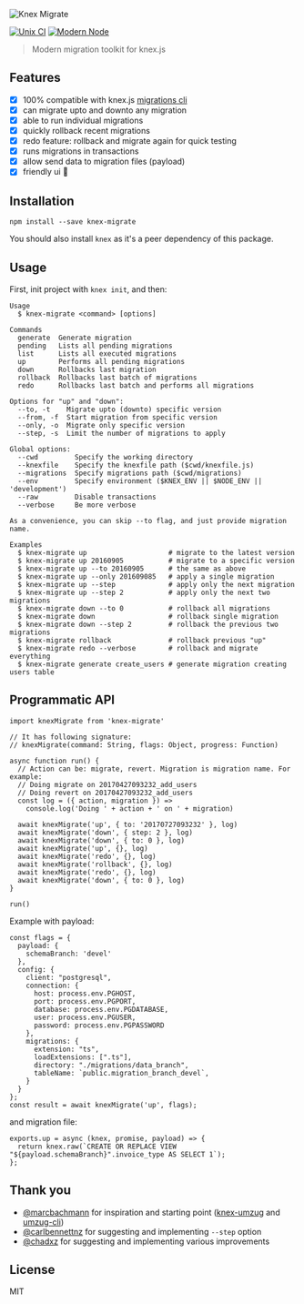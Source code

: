 ![Knex Migrate](http://i.imgur.com/MMWMf5T.png)

[![Unix CI](https://img.shields.io/travis/sheerun/knex-migrate/master.svg)](https://travis-ci.org/sheerun/knex-migrate)
[![Modern Node](https://img.shields.io/badge/modern-node-9BB48F.svg)](https://github.com/sheerun/modern-node)

> Modern migration toolkit for knex.js

## Features

- [x] 100% compatible with knex.js [migrations cli](http://knexjs.org/#Migrations)
- [x] can migrate upto and downto any migration
- [x] able to run individual migrations
- [x] quickly rollback recent migrations
- [x] redo feature: rollback and migrate again for quick testing
- [x] runs migrations in transactions
- [x] allow send data to migration files (payload)
- [x] friendly ui 🌹

## Installation

```
npm install --save knex-migrate
```

You should also install `knex` as it's a peer dependency of this package.

## Usage

First, init project with `knex init`, and then:

```
Usage
  $ knex-migrate <command> [options]

Commands
  generate  Generate migration
  pending   Lists all pending migrations
  list      Lists all executed migrations
  up        Performs all pending migrations
  down      Rollbacks last migration
  rollback  Rollbacks last batch of migrations
  redo      Rollbacks last batch and performs all migrations

Options for "up" and "down":
  --to, -t    Migrate upto (downto) specific version
  --from, -f  Start migration from specific version
  --only, -o  Migrate only specific version
  --step, -s  Limit the number of migrations to apply

Global options:
  --cwd         Specify the working directory
  --knexfile    Specify the knexfile path ($cwd/knexfile.js)
  --migrations  Specify migrations path ($cwd/migrations)
  --env         Specify environment ($KNEX_ENV || $NODE_ENV || 'development')
  --raw         Disable transactions
  --verbose     Be more verbose

As a convenience, you can skip --to flag, and just provide migration name.

Examples
  $ knex-migrate up                    # migrate to the latest version
  $ knex-migrate up 20160905           # migrate to a specific version
  $ knex-migrate up --to 20160905      # the same as above
  $ knex-migrate up --only 201609085   # apply a single migration
  $ knex-migrate up --step             # apply only the next migration
  $ knex-migrate up --step 2           # apply only the next two migrations
  $ knex-migrate down --to 0           # rollback all migrations
  $ knex-migrate down                  # rollback single migration
  $ knex-migrate down --step 2         # rollback the previous two migrations
  $ knex-migrate rollback              # rollback previous "up"
  $ knex-migrate redo --verbose        # rollback and migrate everything
  $ knex-migrate generate create_users # generate migration creating users table
```

## Programmatic API

```es6
import knexMigrate from 'knex-migrate'

// It has following signature:
// knexMigrate(command: String, flags: Object, progress: Function)

async function run() {
  // Action can be: migrate, revert. Migration is migration name. For example:
  // Doing migrate on 20170427093232_add_users
  // Doing revert on 20170427093232_add_users
  const log = ({ action, migration }) =>
    console.log('Doing ' + action + ' on ' + migration)

  await knexMigrate('up', { to: '20170727093232' }, log)
  await knexMigrate('down', { step: 2 }, log)
  await knexMigrate('down', { to: 0 }, log)
  await knexMigrate('up', {}, log)
  await knexMigrate('redo', {}, log)
  await knexMigrate('rollback', {}, log)
  await knexMigrate('redo', {}, log)
  await knexMigrate('down', { to: 0 }, log)
}

run()
```

Example with payload:

```es6
const flags = {
  payload: {
    schemaBranch: 'devel'
  },
  config: {
    client: "postgresql",
    connection: {
      host: process.env.PGHOST,
      port: process.env.PGPORT,
      database: process.env.PGDATABASE,
      user: process.env.PGUSER,
      password: process.env.PGPASSWORD
    },
    migrations: {
      extension: "ts",
      loadExtensions: [".ts"],
      directory: "./migrations/data_branch",
      tableName: `public.migration_branch_devel`,
    }
  }
};
const result = await knexMigrate('up', flags);
```
and migration file:
```es6
exports.up = async (knex, promise, payload) => {
  return knex.raw(`CREATE OR REPLACE VIEW "${payload.schemaBranch}".invoice_type AS SELECT 1`);
};
```

## Thank you

- [@marcbachmann](https://github.com/marcbachmann) for inspiration and starting point ([knex-umzug](https://github.com/marcbachmann/knex-umzug) and [umzug-cli](https://github.com/marcbachmann/umzug-cli))
- [@carlbennettnz](https://github.com/carlbennettnz) for suggesting and implementing `--step` option
- [@chadxz](https://github.com/chadxz) for suggesting and implementing various improvements

## License

MIT
